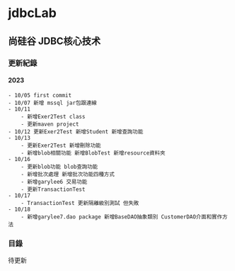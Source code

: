 # jdbcLab

## 尚硅谷 JDBC核心技术

### 更新紀錄
#### 2023
	- 10/05 first commit
	- 10/07 新增 mssql jar包跟連線
	- 10/11 
		- 新增Exer2Test class
		- 更新maven project	
	- 10/12 更新Exer2Test 新增Student 新增查詢功能
	- 10/13 
		- 更新Exer2Test 新增刪除功能
		- 新增blob相關功能 新增BlobTest 新增resource資料夾
	- 10/16 
		- 更新blob功能 blob查詢功能	
		- 新增批次處理 新增批次功能四種方式
		- 新增garylee6 交易功能
		- 更新TransactionTest 
	- 10/17 
		- TransactionTest 更新隔離級別測試 但失敗
	- 10/18
		- 新增garylee7.dao package 新增BaseDAO抽象類別 CustomerDAO介面和實作方法
### 目錄
待更新
